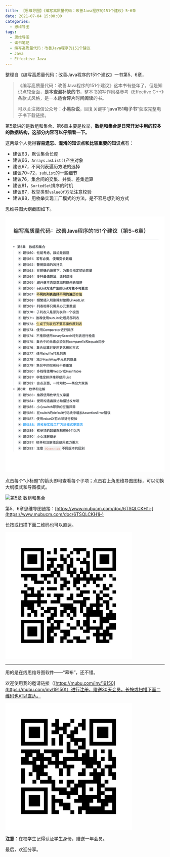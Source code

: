 ```yaml
---
title: 【思维导图】《编写高质量代码：改善Java程序的151个建议》5~6章
date: 2021-07-04 15:00:00
categories:
  - 思维导图
tags:
  - 思维导图
  - 读书笔记
  - 编写高质量代码：改善Java程序的151个建议
  - Java
  - Effective Java
---
```


整理自《编写高质量代码：改善Java程序的151个建议》一书第5、6章，

> 《编写高质量代码：改善Java程序的151个建议》这本书有些年了，但是知识点较全面，**是本查漏补缺的书**，整本书的写作风格参考《Effective C++》条款式风格，是一本**适合碎片时间阅读**的书。
>
> 
>
> 可以关注微信公众号：**小黑杂说**，回复关键字“**java151电子书**”获取完整电子书下载链接。



第5章讲的是数组和集合、第6章主要是枚举，**数组和集合是日常开发中用的较多的数据结构，这部分内容可以仔细看一下。**

这两章个人觉得**容易遗忘、混淆的知识点和比较重要的知识点**有：

- 建议63，默认集合长度
- 建议66，`Arrays.asList()`产生对象
- 建议67，不同列表遍历方法的选择
- 建议70~72，`subList`的一些细节
- 建议76，集合间的交集、并集、差集运算
- 建议81，`SortedSet`排序的时机
- 建议87，枚举类型`valueOf`方法注意校验
- 建议88，用枚举实现工厂模式的方法，是不容易想到的方式

思维导图大纲截图如下。

![《编写高质量代码：改善Java程序的151个建议》5~6章](https://raw.githubusercontent.com/wuruofan/image_repo/main/img/编写高质量代码：改善Java程序的151个建议（第5_6章）.png)



点击每个“小标题”的箭头即可查看每个子项；点击右上角思维导图图标，可以切换大纲模式和导图模式。



![第5章 数组和集合](https://raw.githubusercontent.com/wuruofan/image_repo/main/img/mindmap-java-151-chapter-5.png)



第5、6章思维导图链接：[https://www.mubucm.com/doc/6TSQLCKH1i-](https://www.mubucm.com/doc/6TSQLCKH1i-)

长按或扫描下面二维码也可以直达。

![第5~6章思维导图二维码](https://raw.githubusercontent.com/wuruofan/image_repo/main/img/qrcode-java-151-chapter-5-6.png)



---

用的是在线思维导图软件——“幕布”，还不错。

欢迎使用我的邀请链接（[https://mubu.com/inv/19150](https://mubu.com/inv/19150)）进行注册，赠送30天会员。长按或扫描下面二维码也可以直达。

![幕布邀请二维码](https://raw.githubusercontent.com/wuruofan/image_repo/main/img/mubu_invite.png)

**注意**：在校学生记得认证学生身份，赠送一年会员。

最后，欢迎分享。
